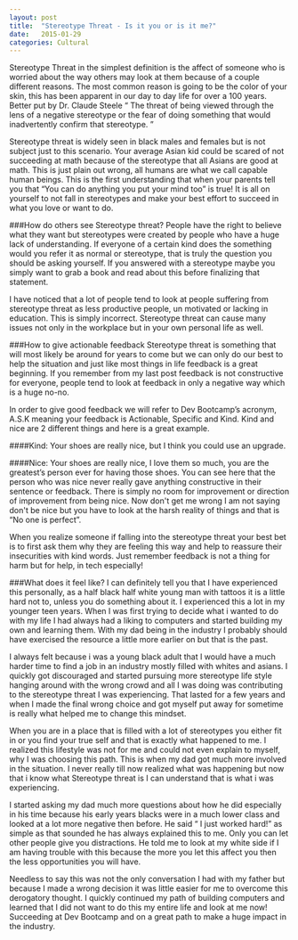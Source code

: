 ```yaml
---
layout: post
title:  "Stereotype Threat - Is it you or is it me?"
date:   2015-01-29
categories: Cultural
---
```


Stereotype Threat in the simplest definition is the affect of someone who is worried about the way others may look at them because of a couple different reasons. The most common reason is going to be the color of your skin, this has been apparent in our day to day life for over a 100 years. Better put by Dr. Claude Steele “ The threat of being viewed through the lens of a negative stereotype or the fear of doing something that would inadvertently confirm that stereotype. ”

Stereotype threat is widely seen in black males and females but is not subject just to this scenario. Your average Asian kid could be scared of not succeeding at math because of the stereotype that all Asians are good at math. This is just plain out wrong, all humans are what we call capable human beings. This is the first understanding that when your parents tell you that “You can do anything you put your mind too” is true! It is all on yourself to not fall in stereotypes and make your best effort to succeed in what you love or want to do.

###How do others see Stereotype threat?
People have the right to believe what they want but stereotypes were created by people who have a huge lack of understanding. If everyone of a certain kind does the something would you refer it as normal or stereotype, that is truly the question you should be asking yourself. If you answered with a stereotype maybe you simply want to grab a book and read about this before finalizing that statement.

I have noticed that a lot of people tend to look at people suffering from stereotype threat as less productive people, un motivated or lacking in education. This is simply incorrect. Stereotype threat can cause many issues not only in the workplace but in your own personal life as well.

###How to give actionable feedback
Stereotype threat is something that will most likely be around for years to come but we can only do our best to help the situation and just like most things in life feedback is a great beginning. If you remember from my last post feedback is not constructive for everyone, people tend to look at feedback in only a negative way which is a huge no-no.

In order to give good feedback we will refer to Dev Bootcamp’s acronym, A.S.K meaning your feedback is Actionable, Specific and Kind. Kind and nice are 2 different things and here is a great example.

####Kind:
Your shoes are really nice, but I think you could use an upgrade.

####Nice:
Your shoes are really nice, I love them so much, you are the greatest’s person ever for having those shoes.
You can see here that the person who was nice never really gave anything constructive in their sentence or feedback. There is simply no room for improvement or direction of improvement from being nice. Now don't get me wrong I am not saying don't be nice but you have to look at the harsh reality of things and that is “No one is perfect”.

When you realize someone if falling into the stereotype threat your best bet is to first ask them why they are feeling this way and help to reassure their insecurities with kind words. Just remember feedback is not a thing for harm but for help, in tech especially!

###What does it feel like?
I can definitely tell you that I have experienced this personally, as a half black half white young man with tattoos it is a little hard not to, unless you do something about it. I experienced this a lot in my younger teen years. When I was first trying to decide what i wanted to do with my life I had always had a liking to computers and started building my own and learning them. With my dad being in the industry I probably should have exercised the resource a little more earlier on but that is the past.

I always felt because i was a young black adult that I would have a much harder time to find a job in an industry mostly filled with whites and asians. I quickly got discouraged and started pursuing more stereotype life style hanging around with the wrong crowd and all I was doing was contributing to the stereotype threat I was experiencing. That lasted for a few years and when I made the final wrong choice and got myself put away for sometime is really what helped me to change this mindset.

When you are in a place that is filled with a lot of stereotypes you either fit in or you find your true self and that is exactly what happened to me. I realized this lifestyle was not for me and could not even explain to myself, why I was choosing this path. This is when my dad got much more involved in the situation. I never really till now realized what was happening but now that i know what Stereotype threat is I can understand that is what i was experiencing.

I started asking my dad much more questions about how he did especially in his time because his early years blacks were in a much lower class and looked at a lot more negative then before. He said “ I just worked hard!” as simple as that sounded he has always explained this to me. Only you can let other people give you distractions. He told me to look at my white side if I am having trouble with this because the more you let this affect you then the less opportunities you will have.

Needless to say this was not the only conversation I had with my father but because I made a wrong decision it was little easier for me to overcome this derogatory thought. I quickly continued my path of building computers and learned that I did not want to do this my entire life and look at me now! Succeeding at Dev Bootcamp and on a great path to make a huge impact in the industry.